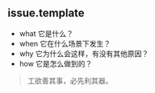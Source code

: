 ## issue.template

- what 它是什么？
- when 它在什么场景下发生？
- why 它为什么会这样，有没有其他原因？
- how 它是怎么做到的？

> 工欲善其事，必先利其器。 
